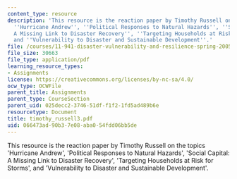 ```yaml
---
content_type: resource
description: 'This resource is the reaction paper by Timothy Russell on the topics
  ''Hurricane Andrew'', ''Political Responses to Natural Hazards'', ''Social Capital:
  A Missing Link to Disaster Recovery'', ''Targeting Households at Risk for Storms'',
  and ''Vulnerability to Disaster and Sustainable Development''.'
file: /courses/11-941-disaster-vulnerability-and-resilience-spring-2005/066473ad90b37e08aba054fdd06bb5de_timothy_russell3.pdf
file_size: 30663
file_type: application/pdf
learning_resource_types:
- Assignments
license: https://creativecommons.org/licenses/by-nc-sa/4.0/
ocw_type: OCWFile
parent_title: Assignments
parent_type: CourseSection
parent_uid: 025decc2-3746-51df-f1f2-1fd5ad489b6e
resourcetype: Document
title: timothy_russell3.pdf
uid: 066473ad-90b3-7e08-aba0-54fdd06bb5de
---
```

This resource is the reaction paper by Timothy Russell on the topics 'Hurricane Andrew', 'Political Responses to Natural Hazards', 'Social Capital: A Missing Link to Disaster Recovery', 'Targeting Households at Risk for Storms', and 'Vulnerability to Disaster and Sustainable Development'.